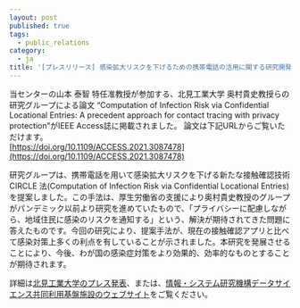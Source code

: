 ```yaml
---
layout: post
published: true
tags:
  - public_relations
category:
  - ja
title: '[プレスリリース] 感染拡大リスクを下げるための携帯電話の活用に関する研究開発論文がIEEE Access誌に掲載されました'
---
```

当センターの山本 泰智 特任准教授が参加する、北見工業大学 奥村貴史教授らの研究グループによる論文 “Computation of Infection Risk via Confidential Locational Entries: A precedent approach for contact tracing with privacy protection”がIEEE Access誌に掲載されました。
論文は下記URLからご覧いただけます。  
[https://doi.org/10.1109/ACCESS.2021.3087478](https://doi.org/10.1109/ACCESS.2021.3087478)

研究グループは、携帯電話を用いて感染拡大リスクを下げる新たな接触確認技術 CIRCLE 法(Computation of Infection Risk via Confidential Locational Entries)を提案しました。この手法は、厚生労働省の支援により奥村貴史教授のグループがパンデミック以前より研究を進めていたもので、「プライバシーに配慮しながら、地域住民に感染のリスクを通知する」という、解決が期待されてきた問題に答えたものです。今回の研究により、提案手法が、現在の接触確認アプリと比べて感染対策上多くの利点を有していることが示されました。本研究を発展させることにより、今後、わが国の感染症対策をより効果的、効率的なものとすることが期待されます。


詳細は[北見工業大学のプレス発表](https://www.kitami-it.ac.jp/topics/52699/)、または、[情報・システム研究機構データサイエンス共同利用基盤施設のウェブサイト](https://ds.rois.ac.jp/post-5805/)をご覧ください。

